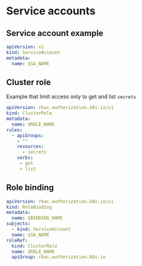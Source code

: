 # Service accounts

## Service account example

```yaml
apiVersion: v1
kind: ServiceAccount
metadata:
  name: $SA_NAME
```

## Cluster role

Example that limit access only to get and list `secrets`

```yaml
apiVersion: rbac.authorization.k8s.io/v1
kind: ClusterRole
metadata:
  name: $ROLE_NAME
rules:
  - apiGroups:
    - ""
    resources:
      - secrets
    verbs:
     - get
     - list
```

## Role binding

```yaml
apiVersion: rbac.authorization.k8s.io/v1
kind: RoleBinding
metadata:
  name: $BINDING_NAME
subjects:
  - kind: ServiceAccount
  name: $SA_NAME
roleRef:
  kind: ClusterRole
  name: $ROLE_NAME
  apiGroup: rbac.authorization.k8s.io
```